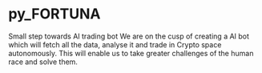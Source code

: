# py_FORTUNA
Small step towards AI trading bot
We are on the cusp of creating a AI bot which will fetch all the data, analyse it and trade in Crypto space autonomously. This will enable us to take greater challenges of the human race and solve them.
